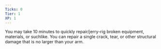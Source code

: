 ```yaml
---
Ticks: 0
Tier: 1
XP: 1
---
```


You may take 10 minutes to quickly repair/jerry-rig broken equipment, materials, or suchlike. You can repair a single crack, tear, or other structural damage that is no larger than your arm.